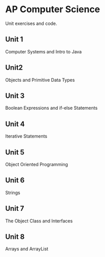 # AP Computer Science

Unit exercises and code.

## Unit 1
Computer Systems and Intro to Java

## Unit2
Objects and Primitive Data Types

## Unit 3
Boolean Expressions and if-else Statements

## Unit 4
Iterative Statements

## Unit 5
Object Oriented Programming

## Unit 6
Strings

## Unit 7
The Object Class and Interfaces

## Unit 8
Arrays and ArrayList